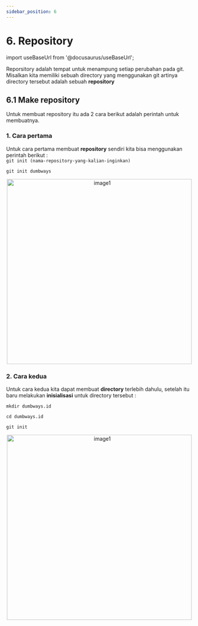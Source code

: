 ```yaml
---
sidebar_position: 6
---
```


# 6. Repository

import useBaseUrl from '@docusaurus/useBaseUrl';

Reporsitory adalah tempat untuk menampung setiap perubahan pada git. Misalkan kita memiliki sebuah directory yang menggunakan git artinya directory tersebut adalah sebuah **repository**

## 6.1 Make repository

Untuk membuat repository itu ada 2 cara berikut adalah perintah untuk membuatnya.

### 1. Cara pertama

Untuk cara pertama membuat **repository** sendiri kita bisa menggunakan perintah berikut :  
 `git init (nama-repository-yang-kalian-inginkan)`

```shell
git init dumbways
```

<center>
<img alt="image1" src={useBaseUrl('img/docs/git9.png')} height="500px"/>
</center>

### 2. Cara kedua

Untuk cara kedua kita dapat membuat **directory** terlebih dahulu, setelah itu baru melakukan **inisialisasi** untuk directory tersebut :

```shell
mkdir dumbways.id
```

```shell
cd dumbways.id
```

```shell
git init
```

<center>
<img alt="image1" src={useBaseUrl('img/docs/git10.png')} height="500px"/>
</center>
